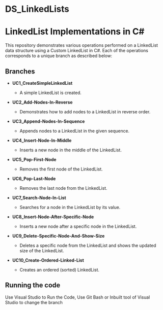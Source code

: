 # DS_LinkedLists


# LinkedList Implementations in C#

This repository demonstrates various operations performed on a LinkedList data structure using a Custom LinkedList in C#. Each of the operations corresponds to a unique branch as described below:

## Branches

- **UC1_CreateSimpleLinkedList**
    - A simple LinkedList is created.

- **UC2_Add-Nodes-In-Reverse**
    - Demonstrates how to add nodes to a LinkedList in reverse order.

- **UC3_Append-Nodes-In-Sequence**
    - Appends nodes to a LinkedList in the given sequence. 

- **UC4_Insert-Node-In-Middle**
    - Inserts a new node in the middle of the LinkedList.

- **UC5_Pop-First-Node**
    - Removes the first node of the LinkedList.

- **UC6_Pop-Last-Node**
    - Removes the last node from the LinkedList.

- **UC7_Search-Node-In-List**
    - Searches for a node in the LinkedList by its value.

- **UC8_Insert-Node-After-Specific-Node**
    - Inserts a new node after a specific node in the LinkedList.

- **UC9_Delete-Specific-Node-And-Show-Size**
    - Deletes a specific node from the LinkedList and shows the updated size of the LinkedList.

- **UC10_Create-Ordered-Linked-List**
    - Creates an ordered (sorted) LinkedList.

## Running the code

Use Visual Studio to Run the Code, Use Git Bash or Inbuilt tool of Visual Studio to change the branch

